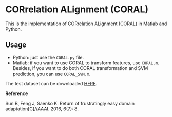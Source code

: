 # CORrelation ALignment (CORAL)

This is the implementation of CORrelation ALignment (CORAL) in Matlab and Python.

## Usage

- Python: just use the `CORAL.py` file.
- Matlab: if you want to use CORAL to transform features, use `CORAL.m`. Besides, if you want to do both CORAL transformation and SVM prediction, you can use `CORAL_SVM.m`.

The test dataset can be downloaded [HERE](https://github.com/jindongwang/transferlearning/tree/master/code/traditional/data).

**Reference**

Sun B, Feng J, Saenko K. Return of frustratingly easy domain adaptation[C]//AAAI. 2016, 6(7): 8.